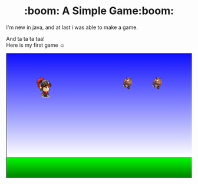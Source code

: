 <h1 align="center"> :boom: A Simple Game:boom: </h1>
I'm new in java, and at last i was able to make a game.
 
 And ta ta ta taa!  
 Here is my first game :relaxed:

![deneme](https://github.com/buraxta/myFirstGame/blob/main/src/images/ss.png)
